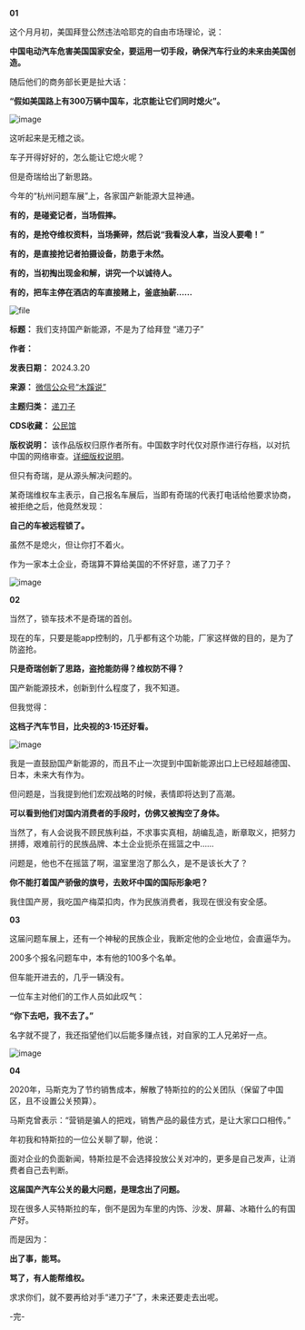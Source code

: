 **01** 


这个月月初，美国拜登公然违法哈耶克的自由市场理论，说：


**中国电动汽车危害美国国家安全，要运用一切手段，确保汽车行业的未来由美国创造。** 


随后他们的商务部长更是扯大话：


**“假如美国路上有300万辆中国车，北京能让它们同时熄火”。** 


![image](https://chinadigitaltimes.net/chinese/files/2024/03/post-706092-65facc0a63cc7.png)


这听起来是无稽之谈。


车子开得好好的，怎么能让它熄火呢？


但是奇瑞给出了新思路。


今年的“杭州问题车展”上，各家国产新能源大显神通。


**有的，是碰瓷记者，当场假摔。** 


**有的，是抢夺维权资料，当场撕碎，然后说“我看没人拿，当没人要嘞！”** 


**有的，是直接抢记者拍摄设备，防患于未然。** 


**有的，当初掏出现金和解，讲究一个以诚待人。** 


**有的，把车主停在酒店的车直接赌上，釜底抽薪……** 


![file](https://chinadigitaltimes.net/chinese/files/2024/03/image-1710935133079.png)




**标题：** 我们支持国产新能源，不是为了给拜登 “递刀子”  

**作者：**   

**发表日期：** 2024.3.20  

**来源：** [微信公众号“木蹊说”](https://web.archive.org/web/https://mp.weixin.qq.com/s/YkAkh78ctuX7nMkc_ygWvg)  

**主题归类：** [递刀子](https://chinadigitaltimes.net/space/递刀子)  

**CDS收藏：** [公民馆](https://chinadigitaltimes.net/space/%E5%85%AC%E6%B0%91%E9%A6%86)  

**版权说明：** 该作品版权归原作者所有。中国数字时代仅对原作进行存档，以对抗中国的网络审查。[详细版权说明](https://chinadigitaltimes.net/chinese/copyright)。


但只有奇瑞，是从源头解决问题的。


某奇瑞维权车主表示，自己报名车展后，当即有奇瑞的代表打电话给他要求协商，被拒绝之后，他竟然发现：


**自己的车被远程锁了。** 


虽然不是熄火，但让你打不着火。


作为一家本土企业，奇瑞算不算给美国的不怀好意，递了刀子？


![image](https://chinadigitaltimes.net/chinese/files/2024/03/post-706092-65facc0a8702f.png)


**02** 


当然了，锁车技术不是奇瑞的首创。


现在的车，只要是能app控制的，几乎都有这个功能，厂家这样做的目的，是为了防盗抢。


**只是奇瑞创新了思路，盗抢能防得？维权防不得？** 


国产新能源技术，创新到什么程度了，我不知道。


但我觉得：


**这档子汽车节目，比央视的3·15还好看。** 


![image](https://chinadigitaltimes.net/chinese/files/2024/03/post-706092-65facc0aa1b53.png)


我是一直鼓励国产新能源的，而且不止一次提到中国新能源出口上已经超越德国、日本，未来大有作为。


但问题是，当我提到他们宏观战略的时候，表情即将达到了高潮。


**可以看到他们对国内消费者的手段时，仿佛又被掏空了身体。** 


当然了，有人会说我不顾民族利益，不求事实真相，胡编乱造，断章取义，把努力拼搏，艰难前行的民族品牌、本土企业扼杀在摇篮之中……


问题是，他也不在摇篮了啊，温室里泡了那么久，是不是该长大了？


**你不能打着国产骄傲的旗号，去败坏中国的国际形象吧？** 


我住国产房，我吃国产梅菜扣肉，作为民族消费者，我现在很没有安全感。


**03** 


这届问题车展上，还有一个神秘的民族企业，我断定他的企业地位，会直逼华为。


200多个报名问题车中，本有他的100多个名单。


但车能开进去的，几乎一辆没有。


一位车主对他们的工作人员如此叹气：


**“你下去吧，我不去了。”** 


名字就不提了，我还指望他们以后能多赚点钱，对自家的工人兄弟好一点。


![image](https://chinadigitaltimes.net/chinese/files/2024/03/post-706092-65facc0aaf7c5.png)


**04** 


2020年，马斯克为了节约销售成本，解散了特斯拉的的公关团队（保留了中国区，且不设置公关预算）。


马斯克曾表示：“营销是骗人的把戏，销售产品的最佳方式，是让大家口口相传。”


年初我和特斯拉的一位公关聊了聊，他说：


面对企业的负面新闻，特斯拉是不会选择投放公关对冲的，更多是自己发声，让消费者自己去判断。


**这届国产汽车公关的最大问题，是理念出了问题。** 


现在很多人买特斯拉的车，倒不是因为车里的内饰、沙发、屏幕、冰箱什么的有国产好。


而是因为：


**出了事，能骂。** 


**骂了，有人能帮维权。** 


求求你们，就不要再给对手“递刀子”了，未来还要走去出呢。


-完-

